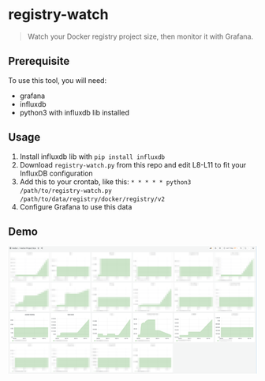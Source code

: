 # registry-watch

> Watch your Docker registry project size, then monitor it with Grafana.

## Prerequisite

To use this tool, you will need:

* grafana
* influxdb
* python3 with influxdb lib installed

## Usage

1. Install influxdb lib with `pip install influxdb`
2. Download `registry-watch.py` from this repo and edit L8-L11 to fit your InfluxDB configuration
3. Add this to your crontab, like this: `* * * * * python3 /path/to/registry-watch.py /path/to/data/registry/docker/registry/v2`
4. Configure Grafana to use this data

## Demo

![](./demo.png)

